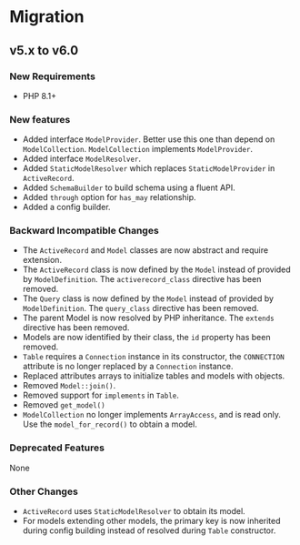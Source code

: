 # Migration

## v5.x to v6.0

### New Requirements

- PHP 8.1+

### New features

- Added interface `ModelProvider`. Better use this one than depend on `ModelCollection`. `ModelCollection` implements `ModelProvider`.
- Added interface `ModelResolver`.
- Added `StaticModelResolver` which replaces `StaticModelProvider` in `ActiveRecord`.
- Added `SchemaBuilder` to build schema using a fluent API.
- Added `through` option for `has_may` relationship.
- Added a config builder.

### Backward Incompatible Changes

- The `ActiveRecord` and `Model` classes are now abstract and require extension.
- The `ActiveRecord` class is now defined by the `Model` instead of provided by `ModelDefinition`. The `activerecord_class` directive has been removed.
- The `Query` class is now defined by the `Model` instead of provided by `ModelDefinition`. The `query_class` directive has been removed.
- The parent Model is now resolved by PHP inheritance. The `extends` directive has been removed.
- Models are now identified by their class, the `id` property has been removed.
- `Table` requires a `Connection` instance in its constructor, the `CONNECTION` attribute is no longer replaced by a `Connection` instance.
- Replaced attributes arrays to initialize tables and models with objects.
- Removed `Model::join()`.
- Removed support for `implements` in `Table`.
- Removed `get_model()`
- `ModelCollection` no longer implements `ArrayAccess`, and is read only. Use the `model_for_record()` to obtain a model.

### Deprecated Features

None

### Other Changes

- `ActiveRecord` uses `StaticModelResolver` to obtain its model.
- For models extending other models, the primary key is now inherited during config building instead of resolved during `Table` constructor.
